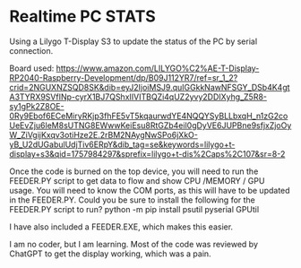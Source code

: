 # Realtime PC STATS
Using a Lilygo T-Display S3 to update the status of the PC by serial connection.

Board used: https://www.amazon.com/LILYGO%C2%AE-T-Display-RP2040-Raspberry-Development/dp/B09J112YR7/ref=sr_1_2?crid=2NGUXNZSQD8SK&dib=eyJ2IjoiMSJ9.quIGGkkNawNFSGY_DSb4K4gtA3TYRX9SVfINp-cyrX1BJ7QShxIIVITBQZi4qUZ2yvy2DDIXyhg_Z5R8-sy1gPk2Z8OE-0Ry9Ebof6ECeMiryRKjp3fhFE5vT5kqaurwdYE4NQQYSyBLLbxqH_n1zG2coUeEvZju6leM8sUTNG8EWwwKeiEsu8RtGZb4eil0gDyVE6JUPBne9sfjxZjoOyW_ZiVgijKxqv3otiHze2E.2rBM2NAygNwSPo6jXkO-yB_U2dUGabulUdjTiv6ERpY&dib_tag=se&keywords=lilygo+t-display+s3&qid=1757984297&sprefix=lilygo+t-dis%2Caps%2C107&sr=8-2

Once the code is burned on the top device, you will need to run the FEEDER.PY script to get data to flow and show CPU /MEMORY / GPU usage.
You will need to know the COM ports, as this will have to be updated in the FEEDER.PY.
Could you be sure to install the following for the FEEDER.PY script to run?
python -m pip install psutil pyserial GPUtil

I have also included a FEEDER.EXE, which makes this easier.

I am no coder, but I am learning. Most of the code was reviewed by ChatGPT to get the display working, which was a pain.

